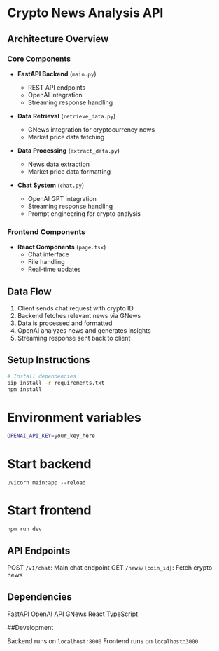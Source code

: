 # Crypto News Analysis API

## Architecture Overview

### Core Components
- **FastAPI Backend** (`main.py`)
  - REST API endpoints
  - OpenAI integration
  - Streaming response handling

- **Data Retrieval** (`retrieve_data.py`)
  - GNews integration for cryptocurrency news
  - Market price data fetching

- **Data Processing** (`extract_data.py`)
  - News data extraction
  - Market price data formatting

- **Chat System** (`chat.py`)
  - OpenAI GPT integration
  - Streaming response handling
  - Prompt engineering for crypto analysis

### Frontend Components
- **React Components** (`page.tsx`)
  - Chat interface
  - File handling
  - Real-time updates

## Data Flow
1. Client sends chat request with crypto ID
2. Backend fetches relevant news via GNews
3. Data is processed and formatted
4. OpenAI analyzes news and generates insights
5. Streaming response sent back to client

## Setup Instructions
```bash
# Install dependencies
pip install -r requirements.txt
npm install
```

# Environment variables

```bash
OPENAI_API_KEY=your_key_here
```

# Start backend
```
uvicorn main:app --reload
```

# Start frontend
```
npm run dev
```
## API Endpoints
POST `/v1/chat`: Main chat endpoint
GET `/news/{coin_id}`: Fetch crypto news

## Dependencies
FastAPI
OpenAI API
GNews
React
TypeScript

##Development

Backend runs on `localhost:8000`
Frontend runs on `localhost:3000`
